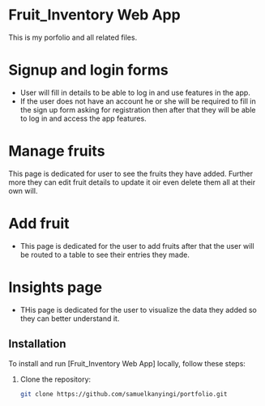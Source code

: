 # Fruit_Inventory Web App
This is my porfolio and all related files.

# Signup and login forms
* User will fill in details to be able  to log in and use features in the app.
* If the user does not have an account he or she  will be required to fill in the sign up form asking for registration then after that they will be able to log in and access the app features.

# Manage fruits
This page is dedicated for user to  see the fruits they have added. Further more they can edit fruit details to update it oir even delete them all at their own will.

# Add fruit
* This page is dedicated for the user to add fruits after that the user will be routed to a table to see their entries they made.

# Insights page
* THis page is dedicated for the user to visualize the data they added so they can better understand it.

## Installation

To install and run [Fruit_Inventory Web App] locally, follow these steps:

1. Clone the repository:
   ```sh
   git clone https://github.com/samuelkanyingi/portfolio.git
   
